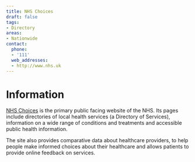 ```yaml
---
title: NHS Choices
draft: false
tags:
- Directory
areas:
- Nationwide
contact:
  phone:
  - '111'
  web_addresses:
  - http://www.nhs.uk
---
```


# Information

[NHS Choices](www.nhs.uk) is the primary public facing website of the NHS. Its pages include
directories of local health services (a Directory of Services), information on
a wide range of conditions and treatments and accessible public health
information.

The site also provides comparative data about healthcare providers, to help
people make informed choices about their healthcare and allows patients to
provide online feedback on services.

